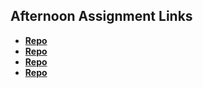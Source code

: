 ## Afternoon Assignment Links

-  **[Repo](https://github.com/ewood-coder/fs-journal)**
-  **[Repo](https://github.com/ewood-coder/<ASSIGNMENT_REPO>)**
-  **[Repo](https://github.com/ewood-coder/<ASSIGNMENT_REPO>)**
-  **[Repo](https://github.com/ewood-coder/<ASSIGNMENT_REPO>)**
